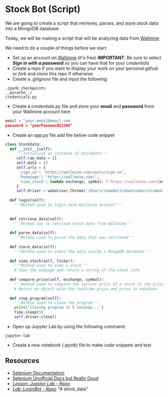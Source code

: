 # Stock Bot (Script)
We are going to create a script that retrieves, parses, and store stock data into a MongoDB database

Today, we will be making a script that will be analyzing data from [Wallmine](https://www.wallmine.com)

We need to do a couple of things before we start:
- Set up an account on [Wallmine](https://www.wallmine.com) (it's free)
**IMPORTANT**: Be sure to select ***Sign in with a password*** so you can have that for your *credentials*
- Create a repo if you want to display your work on your personal github or *fork* and *clone* this repo if otherwise
- Create a *.gitignore* file and input the following:
```text
.ipynb_checkpoints
__pycache__/    
credentials.py
```
- Create a *credentials.py* file and store your **email** and **password** from your Wallmine account here
```py
email = "your.email@email.com
password = "yourPassword12345"
```
- Create an *app.py* file add the below code snippet
```py
class StockData:
  def __init__(self):
     '''Initialize an instance of StockData'''
     self.raw_data = []
     self.data = []
     self.urls = {
      'sign_in': 'https://wallmine.com/users/sign-in',
      'homepage': 'https://wallmine.com/',
      'view_stock': lambda exchange, symbol: f'https://wallmine.com/{exchange}/{symbol}'
     }
     self.driver = webdriver.Chrome('/Users/romebell/downloads/chromedriver-4') # use your path to your Chromedriver
  
  def login(self):
    '''Method used to login into Wallmine account'''
  
    
  def retrieve_data(self):
    '''Method use to retrieve stock data from Wallmine'''
  
  def parse_data(self):
    '''Method used to parse the data that was retrieved'''
  
  def store_data(self): 
    '''Method used to store the data inside a MongoDB database'''
  
  def view_stock(self, ticker): 
    '''Method used to view a stock'''
    # View the webpage and return a string of the stock info
  
  def compare_price(self, exchange, symbol): 
    '''Method used to compare the current price of a stock to the price in the database'''
    # Return an object with the realtime price and price in database
    
  def stop_program(self):
    '''Method used to close the program'''
    print('Closing program in 5 seconds...')
    time.sleep(5)
    self.driver.close()
 ```
- Open up Jupyter Lab by using the following command:
```text
jupyter-lab
```
- Create a new notebook (*.ipynb*) file to make code snippets and test

## Resources
- [Selenium Documentation](https://pypi.org/project/selenium/)
- [Selenium Unofficial Docs but Really Good](https://selenium-python.readthedocs.io/index.html)
- [*Lesson: Jupyter Lab - Repo*](https://git.generalassemb.ly/SEIR-111/jupyter_lab)
- [*Lab: LoginBot - Repo*](https://git.generalassemb.ly/SEIR-111/login_bot)
"# stock_data" 
